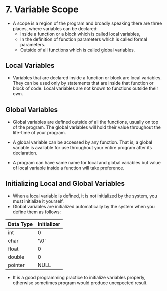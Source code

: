 # 7. Variable Scope

- A scope is a region of the program and broadly speaking there are three places, where variables can be declared:
	- Inside a function or a block which is called local variables,
	- In the definition of function parameters which is called formal parameters.
	- Outside of all functions which is called global variables.

## Local Variables

- Variables that are declared inside a function or block are local variables. They can be used only by statements that are inside that function or block of code. Local variables are not known to functions outside their own.

## Global Variables

- Global variables are defined outside of all the functions, usually on top of the program. The global variables will hold their value throughout the life-time of your program.
- A global variable can be accessed by any function. That is, a global variable is available for use throughout your entire program after its declaration.

- A program can have same name for local and global variables but value of local variable inside a function will take preference.

## Initializing Local and Global Variables

- When a local variable is defined, it is not initialized by the system, you must initialize it yourself. 
- Global variables are initialized automatically by the system when you define them as follows:

| Data Type | Initializer |
| --------- | ----------- |
| int       | 0           |
| char      | '\0'        |
| float     | 0           |
| double    | 0           |
| pointer   | NULL        |
- It is a good programming practice to initialize variables properly, otherwise sometimes program would produce unexpected result.